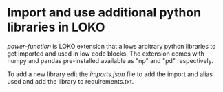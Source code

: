 # Import and use additional python libraries in LOKO

_power-function_ is LOKO extension that allows arbitrary python libraries to get imported and used in low code blocks.
The extension comes with numpy and pandas pre-installed available as "np" and "pd" respectively.

To add a new library edit the _imports.json_ file to add the import and alias used and add the library to requirements.txt.

